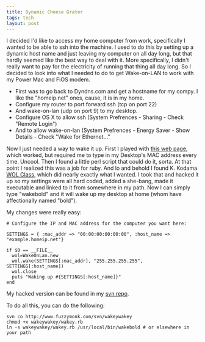 ```yaml
---
title: Dynamic Cheese Grater
tags: tech
layout: post
---
```

I decided I'd like to access my home computer from work, specifically I wanted to be able to ssh into the machine. I used to do this by setting up a dynamic host name and just leaving my computer on all day long, but that hardly seemed like the best way to deal with it.  More specifically, I didn't really want to pay for the electricity of running that thing all day long.  So I decided to look into what I needed to do to get Wake-on-LAN to work with my Power Mac and FiOS modem.

 * First was to go back to Dyndns.com and get a hostname for my compy. I like the "homeip.net" ones, cause, it is in my home. 
 * Configure my router to port forward ssh (tcp on port 22) 
 * And wake-on-lan (udp on port 9) to my desktop.
* Configure OS X to allow ssh (System Prefrences - Sharing - Check "Remote Login") 
 * And to allow wake-on-lan (System Prefrences - Energy Saver - Show Details - Check "Wake for Ethernet..."

Now I just needed a way to wake it up. First I played with <a href="http://www.dslreports.com/wakeup">this web page</a>, which worked, but required me to type in my Desktop's MAC address every time.  Uncool.  Then I found a little perl script that could do it, sorta.  At that point I realized this was a job for ruby. And lo and behold I found K. Kodama <a href="http://www.math.kobe-u.ac.jp/~kodama/tips-WakeOnLAN.html">WOL Class</a>, which did nearly exactly what I wanted.    I took that and hacked it up so my settings were all hard coded, added a she-bang, made it executable and linked to it from somewhere in my path.  Now I can simply type "wakebold" and it will wake up my desktop at home (whom  have affectionally named "bold").

My changes were really easy:

    # Configure the IP and MAC address for the computer you want here:

    SETTINGS = { :mac_addr => "00:00:00:00:00:00", :host_name => "example.homeip.net"}

    if $0 == __FILE__
      wol=WakeOnLan.new
      wol.wake(SETTINGS[:mac_addr], "255.255.255.255", SETTINGS[:host_name])
      wol.close
      puts "Waking up #{SETTINGS[:host_name]}"
    end

My hacked version can be found in my <a href="http://www.fuzzymonk.com/svn/wakeywakey">svn repo</a>.

To do all this, you can do the following:

    svn co http://www.fuzzymonk.com/svn/wakeywakey
    chmod +x wakeywakey/wakey.rb
    ln -s wakeywakey/wakey.rb /usr/local/bin/wakebold # or elsewhere in your path


